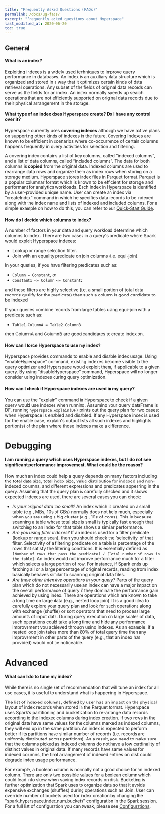 ```yaml
---
title: "Frequently Asked Questions (FAQs)"
permalink: /docs/ug-faqs/
excerpt: "Frequently asked questions about Hyperspace"
last_modified_at: 2020-06-20
toc: true
---
```


## General
#### What is an index?
Exploiting indexes is a widely used techniques to improve query performance in databases.
An index is an auxiliary data structure which is organized and stored in a way that it 
optimizes certain kinds of data retrieval operations. Any subset of the fields of 
original data records can serve as the fields for an index. An index normally speeds up 
search operations that are not efficiently supported on original data records due to 
their physical arrangement in the storage.

#### What type of an index does Hyperspace create? Do I have any control over it?
Hyperspace currently uses **covering indexes** although we have active plans on supporting
other kinds of indexes in the future. Covering Indexes are known to be efficient in 
scenarios where co-occurrence of certain columns happens frequently in query activities 
for selection and filtering.

A covering index contains a list of key columns, called “indexed columns”, and a list of 
data columns, called “included columns”. The data for both columns is **copied** from 
the original data. Indexed columns are used to rearrange data rows and organize them 
as index rows when storing on a storage medium. Hyperspace stores index files in 
Parquet format. Parquet is a popular columnar format which is known to be efficient 
for storage and performant for analytics workloads. Each index in Hyperspace is 
identified by a user-provided unique name. User can create an index via “createIndex” 
command in which he specifies data records to be indexed along with the index name 
and lists of indexed and included columns. For a simple example on how to do this,
you can refer to our [Quick-Start Guide](https://microsoft.github.io/hyperspace/docs/ug-quick-start-guide/).

#### How do I decide which columns to index?
A number of factors in your data and query workload determine which columns to index. 
There are two cases in a query's predicate where Spark would exploit Hyperspace indexes: 
* Lookup or range selection filter.
* Join with an equality predicate on join columns (i.e. equi-join).

In your queries, if you have filtering predicates such as:
* `Column = Constant`, or 
* `Constant1 <= Column <= Constant2` 

and these filters are highly selective (i.e. a small portion of total data records 
qualify for the predicate) then such a column is good candidate to be indexed.

If your queries combine records from large tables using equi-join with a predicate such as: 
* `Table1.ColumnA = Table2.ColumnB` 

then ColumnA and ColumnB are good candidates to create index on.

#### How can I force Hyperspace to use my index?
Hyperspace provides commands to enable and disable index usage. Using “enableHyperspace” 
command, existing indexes become visible to the query optimizer and Hyperspace would 
exploit them, if applicable to a given query. By using “disableHyperspace” command, 
Hyperspace will no longer consider using indexes during query optimization.

#### How can I check if Hyperspace indexes are used in my query?
You can use the "explain" command in Hyperspace to check if a given query would use 
indexes when running. Assuming your query dataFrame is DF, running `hyperspace.explain(DF)` 
prints out the query plan for two cases: when Hyperspace is enabled and disabled. 
If any Hyperspace index is used for the enable case, explain's output lists all such 
indexes and highlights portion(s) of the plan where those indexes make a difference.

# Debugging
#### I am running a query which uses Hyperspace indexes, but I do not see significant performance improvement. What could be the reason?
How much an index could help a query depends on many factors including the total 
data size, total index size, value distribution for indexed and non-indexed columns, 
and different expressions and predicates appearing in the query. Assuming that the 
query plan is carefully checked and it shows expected indexes are used, there are 
several cases you can check: 

* _Is your original data too small?_ 
  An index which is created on a small table (e.g., MBs, 10s of GBs) normally does 
  not help much, especially when you are using a big cluster (e.g., 10s of cores). 
  This is because scanning a table whose total size is small is typically fast 
  enough that switching to an index for that table shows a similar performance.
* _Are you using filter indexes?_ 
  If an index is used for a filter predicate (lookup or range scan), then you 
  should check the ‘selectivity’ of that filter. Selectivity of a filtering predicate 
  on a table is percentage of the rows that satisfy the filtering conditions. It 
  is essentially defined as 
  `[Number of rows that pass the predicate] / [Total number of rows in the table]`. 
  An index would not improve performance much for a filter which selects a large 
  portion of row. For instance, if Spark ends up fetching all or a large percentage 
  of original records, reading from index basically behaves similar to scanning 
  original data files. 
* _Are there other intensive operations in your query?_
  Parts of the query plan which do not necessarily use an index can have a major 
  impact on the overall performance of query if they dominate the performance 
  gain achieved by using index. There are operations which are known to take a 
  long time on large data (e.g., nested loop join). It is a good idea to 
  carefully explore your query plan and look for such operations along with 
  exchange (shuffle) or sort operators that need to process large amounts of 
  input data. During query execution on large scales of data, such operations 
  could take a long time and hide any performance improvement you achieved 
  through using indexes. As an example, if a nested loop join takes more than 
  80% of total query time then any improvement in other parts of the query 
  (e.g., that an index has provided) would not be noticeable.

# Advanced

#### What can I do to tune my index?
While there is no single set of recommendation that will tune an index for all
use cases, it is useful to understand what is happening in Hyperspace. 

The list of indexed columns, defined by user has an impact on the physical 
layout of index records when stored in the Parquet format. Hyperspace uses 
Spark's partitioning and bucketization to re-arrange data records according 
to the indexed columns during index creation. If two rows in the original 
data have same values for the columns marked as indexed columns, they will 
end up in the same partition. An index is expected to perform better if its 
partitions have similar number of records (i.e. records are uniformly 
distributed across partitions). As a result, you need to make sure that the 
columns picked as indexed columns do not have a low cardinality of distinct 
values in original data. If many records have same values for indexed 
columns, the final arrangement of indexed entries on disk could degrade 
index usage performance. 

For example, a boolean column is normally not a good choice for an indexed 
column. There are only two possible values for a boolean column which could 
lead into skew when saving index records on disk. Bucketing is further 
optimization that Spark uses to organize data so that it avoids expensive 
exchanges (shuffles) during operations such as Join. User can override 
number of buckets used for index creation by changing the 
"spark.hyperspace.index.num.buckets" configuration in the Spark session. For
a full list of configuration you can tweak, please see 
[Configurations](https://microsoft.github.io/hyperspace/docs/ug-configuration/).
